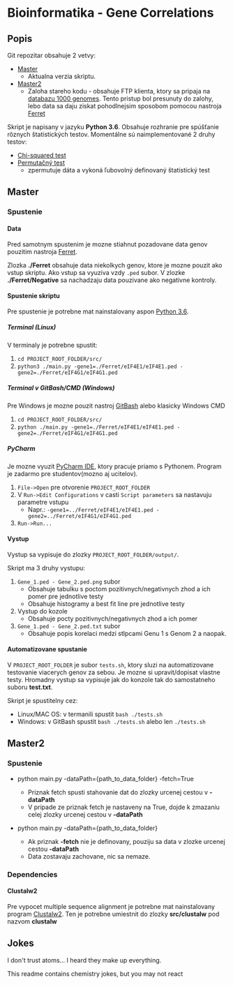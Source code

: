 # Bioinformatika - Gene Correlations

## Popis

Git repozitar obsahuje 2 vetvy:
- [Master](https://github.com/skyfoxa/Bioinforma--mbg-projekt/tree/master)
  - Aktualna verzia skriptu. 
- [Master2](https://github.com/skyfoxa/Bioinforma--mbg-projekt/tree/master2)
  - Zaloha stareho kodu - obsahuje FTP klienta, ktory sa pripaja na [databazu 1000 genomes](http://www.internationalgenome.org/data). Tento pristup bol presunuty do zalohy, lebo data sa daju ziskat pohodlnejsim sposobom pomocou nastroja [Ferret](http://limousophie35.github.io/Ferret/)

Skript je napisany v jazyku **Python 3.6**. Obsahuje rozhranie pre spúšťanie rôznych štatistických testov. Momentálne sú naimplementované 2 druhy testov:

* [Chi-squared test](https://en.wikipedia.org/wiki/Chi-squared_test)
* [Permutačný test](https://en.wikipedia.org/wiki/Resampling_(statistics))
   - zpermutuje dáta a vykoná ľubovolný definovaný štatistický test

## Master

### Spustenie

#### Data

Pred samotnym spustenim je mozne stiahnut pozadovane data genov pouzitim nastroja [Ferret](http://limousophie35.github.io/Ferret/).

Zlozka **./Ferret** obsahuje data niekolkych genov, ktore je mozne pouzit ako vstup skriptu. Ako vstup sa vyuziva vzdy `.ped` subor. V zlozke **./Ferret/Negative** sa nachadzaju data pouzivane ako negativne kontroly.

#### Spustenie skriptu

Pre spustenie je potrebne mat nainstalovany aspon [Python 3.6](https://www.python.org/downloads/release/python-360/). 

##### Terminal (Linux)

V terminaly je potrebne spustit:
1.  `cd PROJECT_ROOT_FOLDER/src/`
2. `python3 ./main.py -gene1=./Ferret/eIF4E1/eIF4E1.ped -gene2=./Ferret/eIF4G1/eIF4G1.ped`

##### Terminal v GitBash/CMD (Windows)

Pre Windows je mozne pouzit nastroj [GitBash](https://git-scm.com/download/win) alebo klasicky Windows CMD
1. `cd PROJECT_ROOT_FOLDER/src/`
2. `python ./main.py -gene1=./Ferret/eIF4E1/eIF4E1.ped -gene2=./Ferret/eIF4G1/eIF4G1.ped`

##### PyCharm

Je mozne vyuzit [PyCharm IDE](https://www.jetbrains.com/pycharm/), ktory pracuje priamo s Pythonem. Program je zadarmo pre studentov(mozno aj ucitelov).
1. `File->Open` pre otvorenie `PROJECT_ROOT_FOLDER`
2. V `Run->Edit Configurations` v casti `Script parameters` sa nastavuju parametre vstupu
    - Napr.: `-gene1=../Ferret/eIF4E1/eIF4E1.ped -gene2=../Ferret/eIF4G1/eIF4G1.ped`
3. `Run->Run...`

#### Vystup

Vystup sa vypisuje do zlozky `PROJECT_ROOT_FOLDER/output/`.

Skript ma 3 druhy vystupu:
1. `Gene_1.ped - Gene_2.ped.png` subor
    - Obsahuje tabulku s poctom pozitivnych/negativnych zhod a ich pomer pre jednotlive testy
    - Obsahuje histogramy a best fit line pre jednotlive testy
2. Vystup do kozole
    - Obsahuje pocty pozitivnych/negativnych zhod a ich pomer
3. `Gene_1.ped - Gene_2.ped.txt` subor
     - Obsahuje popis korelaci medzi stlpcami Genu 1 s Genom 2 a naopak.

#### Automatizovane spustanie

V `PROJECT_ROOT_FOLDER` je subor `tests.sh`, ktory sluzi na automatizovane testovanie viacerych genov za sebou. Je mozne si upravit/dopisat vlastne testy. Hromadny vystup sa vypisuje jak do konzole tak do samostatneho suboru  **test.txt**. 

Skript je spustitelny cez:
- Linux/MAC OS: v termanili spustit `bash ./tests.sh`
- Windows: v GitBash spustit `bash ./tests.sh` alebo len `./tests.sh`

## Master2
### Spustenie

* python main.py -dataPath={path_to_data_folder} -fetch=True
	* Priznak fetch spusti stahovanie dat do zlozky urcenej cestou v **-dataPath**
	* V pripade ze priznak fetch je nastaveny na True, dojde k zmazaniu celej zlozky
	  urcenej cestou v **-dataPath**

* python main.py -dataPath={path_to_data_folder}
	* Ak priznak **-fetch** nie je definovany, pouziju sa data v zlozke urcenej cestou 
	  **-dataPath**
	* Data zostavaju zachovane, nic sa nemaze.

### Dependencies

#### Clustalw2

Pre vypocet multiple sequence alignment je potrebne mat nainstalovany program 
[Clustalw2](http://clustal.org/download/current/). Ten je potrebne umiestnit do zlozky **src/clustalw** pod nazvom **clustalw**

## Jokes

I don't trust atoms... I heard they make up everything.

This readme contains chemistry jokes, but you may not react
